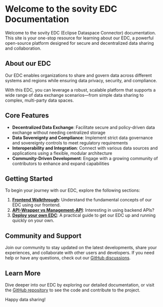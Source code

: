 # Welcome to the sovity EDC Documentation

Welcome to the sovity EDC (Eclipse Dataspace Connector) documentation. This site is your one-stop resource for learning about our EDC, a powerful open-source platform designed for secure and decentralized data sharing and collaboration.

## About our EDC

Our EDC enables organizations to share and govern data across different systems and regions while ensuring data privacy, security, and compliance.

With this EDC, you can leverage a robust, scalable platform that supports a wide range of data exchange scenarios—from simple data sharing to complex, multi-party data spaces.

## Core Features

- **Decentralized Data Exchange**: Facilitate secure and policy-driven data exchange without needing centralized storage
- **Data Sovereignty and Compliance**: Implement strict data governance and sovereignty controls to meet regulatory requirements
- **Interoperability and Integration**: Connect with various data sources and applications using a flexible, modular architecture
- **Community-Driven Development**: Engage with a growing community of contributors to enhance and expand capabilities

## Getting Started

To begin your journey with our EDC, explore the following sections:

1. **[Frontend Walkthrough](/docs/Frontend/walkthrough-guide.md)**: Understand the fundamental concepts of our EDC using our frontend.
2. **[API-Wrapper vs Management-API](/docs/Backend/API-Wrapper/relationship.md)**: Interesting in using backend APIs?
3. **[Deploy your own EDC](/docs/getting-started/README.md)**: A practical guide to get our EDC up and running quickly on your own.

## Community and Support

Join our community to stay updated on the latest developments, share your experiences, and collaborate with other users and developers. If you need help or have any questions, check out our [GitHub discussions](https://github.com/sovity/edc-ce/discussions).

## Learn More

Dive deeper into our EDC by exploring our detailed documentation, or visit the [GitHub repository](https://github.com/sovity/edc-ce) to see the code and contribute to the project.

Happy data sharing!
